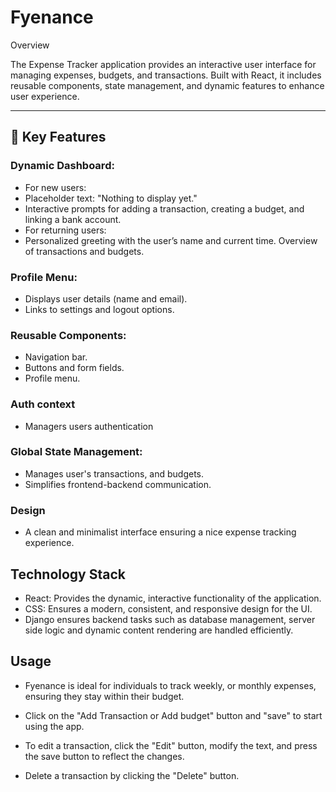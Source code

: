 # Fyenance


Overview

The Expense Tracker application provides an interactive user interface for managing expenses, budgets, and transactions. Built with React, it includes reusable components, state management, and dynamic features to enhance user experience.

---


## 🚩 Key Features
### Dynamic Dashboard:

- For new users:
- Placeholder text: "Nothing to display yet."
- Interactive prompts for adding a transaction, creating a budget, and linking a bank account.
- For returning users:
- Personalized greeting with the user’s name and current time.
Overview of transactions and budgets.

### Profile Menu:

- Displays user details (name and email).
- Links to settings and logout options.

### Reusable Components:

- Navigation bar.
- Buttons and form fields.
- Profile menu.

### Auth context

- Managers users authentication

### Global State Management:

- Manages user's transactions, and budgets.
- Simplifies frontend-backend communication.

### Design
- A clean and minimalist interface ensuring a nice expense tracking experience.


## Technology Stack
- React: Provides the dynamic, interactive functionality of the application.
- CSS: Ensures a modern, consistent, and responsive design for the UI.
- Django ensures backend tasks such as database management, server side logic and dynamic content rendering are handled efficiently.


## Usage
- Fyenance is ideal for individuals to track weekly, or monthly expenses, ensuring they stay within their budget.

-  Click on the "Add Transaction or Add budget" button and "save" to start using the app.
- To edit a transaction, click the "Edit" button, modify the text, and press the save button to reflect the changes.
- Delete a transaction by clicking the "Delete" button.



